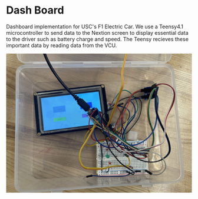 # Dash Board

Dashboard implementation for USC's F1 Electric Car. We use a Teensy4.1 microcontroller to send data to the Nextion screen to display essential data to the driver such as battery charge and speed. The Teensy recieves these important data by reading data from the VCU.

![alt text](https://github.com/SCFormulaElectric/Dash-Board/blob/main/Photos/teensyNextionLED.jpg)
